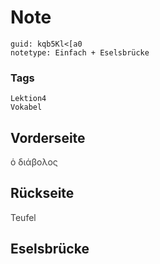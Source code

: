 # Note
```
guid: kqb5Kl<[a0
notetype: Einfach + Eselsbrücke
```

### Tags
```
Lektion4
Vokabel
```

## Vorderseite
<span style="color: rgb(62, 62, 62);">ὁ διάβολος</span>

## Rückseite
<span style="color: rgb(62, 62, 62);">Teufel</span>

## Eselsbrücke

